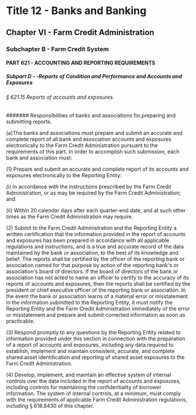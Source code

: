 
# Title 12 - Banks and Banking
## Chapter VI - Farm Credit Administration
### Subchapter B - Farm Credit System
#### PART 621 - ACCOUNTING AND REPORTING REQUIREMENTS
##### Subpart D - -Reports of Condition and Performance and Accounts and Exposures
###### § 621.15 Reports of accounts and exposures.
####### Responsibilities of banks and associations for,preparing and submitting reports.

(a)The banks and associations must prepare and submit an accurate and complete report of all bank and association accounts and exposures electronically to the Farm Credit Administration pursuant to the requirements of this part. In order to accomplish such submission, each bank and association must:

(1) Prepare and submit an accurate and complete report of its accounts and exposures electronically to the Reporting Entity:

(i) In accordance with the instructions prescribed by the Farm Credit Administration, or as may be required by the Farm Credit Administration; and

(ii) Within 20 calendar days after each quarter-end date, and at such other times as the Farm Credit Administration may require.

(2) Submit to the Farm Credit Administration and the Reporting Entity a written certification that the information provided in the report of accounts and exposures has been prepared in accordance with all applicable regulations and instructions, and is a true and accurate record of the data maintained by the bank or association, to the best of its knowledge and belief. The reports shall be certified by the officer of the reporting bank or association named for that purpose by action of the reporting bank's or association's board of directors. If the board of directors of the bank or association has not acted to name an officer to certify to the accuracy of its reports of accounts and exposures, then the reports shall be certified by the president or chief executive officer of the reporting bank or association. In the event the bank or association learns of a material error or misstatement in the information submitted to the Reporting Entity, it must notify the Reporting Entity and the Farm Credit Administration immediately of the error or misstatement and prepare and submit corrected information as soon as practicable.

(3) Respond promptly to any questions by the Reporting Entity related to information provided under this section in connection with the preparation of a report of accounts and exposures, including any data required to establish, implement and maintain consistent, accurate, and complete shared asset identification and reporting of shared asset exposures to the Farm Credit Administration.

(4) Develop, implement, and maintain an effective system of internal controls over the data included in the report of accounts and exposures, including controls for maintaining the confidentiality of borrower information. The system of internal controls, at a minimum, must comply with the requirements of applicable Farm Credit Administration regulations, including § 618.8430 of this chapter.
